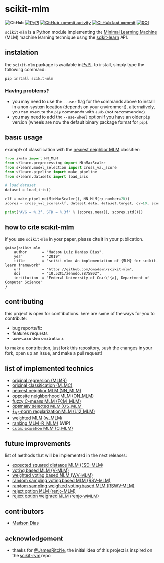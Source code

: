 # scikit-mlm

![GitHub](https://img.shields.io/github/license/omadson/scikit-mlm.svg)
[![PyPI](https://img.shields.io/pypi/v/scikit-mlm.svg)](http://pypi.org/project/scikit-mlm/)
[![GitHub commit activity](https://img.shields.io/github/commit-activity/w/omadson/scikit-mlm.svg)](https://github.com/omadson/scikit-mlm/pulse)
[![GitHub last commit](https://img.shields.io/github/last-commit/omadson/scikit-mlm.svg)](https://github.com/omadson/scikit-mlm/commit/master)
[![DOI](https://zenodo.org/badge/DOI/10.5281/zenodo.2875802.svg)](https://doi.org/10.5281/zenodo.2875802)



`scikit-mlm` is a Python module implementing the [Minimal Learning Machine][1] (MLM) machine learning technique using the [scikit-learn][2] API.

## instalation
the `scikit-mlm` package is available in [PyPI](https://pypi.org/project/scikit-mlm/). to install, simply type the following command:
```
pip install scikit-mlm
```

### Having problems?

 - you may need to use the `--user` flag for the commands above to install in a non-system location (depends on your environment). alternatively, you can execute the `pip` commands with `sudo` (not recommended).
 - you may need to add the `--use-wheel` option if you have an older `pip` version (wheels are now the default binary package format for `pip`).


## basic usage
example of classification with the [nearest neighbor MLM](https://link.springer.com/article/10.1007%2Fs11063-017-9587-5#Sec9) classifier:
```Python
from skmlm import NN_MLM
from sklearn.preprocessing import MinMaxScaler
from sklearn.model_selection import cross_val_score
from sklearn.pipeline import make_pipeline
from sklearn.datasets import load_iris

# load dataset
dataset = load_iris()

clf = make_pipeline(MinMaxScaler(), NN_MLM(rp_number=20))
scores = cross_val_score(clf, dataset.data, dataset.target, cv=10, scoring='accuracy')

print('AVG = %.3f, STD = %.3f' % (scores.mean(), scores.std()))
```

## how to cite scikit-mlm
if you use `scikit-mlm` in your paper, please cite it in your publication.
```
@misc{scikit-mlm,
    author       = "Madson Luiz Dantas Dias",
    year         = "2019",
    title        = "scikit-mlm: An implementation of {MLM} for scikit-learn framework",
    url          = "https://github.com/omadson/scikit-mlm",
    doi          = "10.5281/zenodo.2875802",
    institution  = "Federal University of Cear\'{a}, Department of Computer Science" 
}
```

## contributing

this project is open for contributions. here are some of the ways for you to contribute:
 - bug reports/fix
 - features requests
 - use-case demonstrations

to make a contribution, just fork this repository, push the changes in your fork, open up an issue, and make a pull request!

## list of implemented technics
 - [original regression (MLMR)](https://doi.org/10.1016/j.neucom.2014.11.073)
 - [original classification (MLMC)](https://doi.org/10.1016/j.neucom.2014.11.073)
 - [nearest neighbor MLM (NN_MLM)](https://link.springer.com/article/10.1007%2Fs11063-017-9587-5#Sec9)
 - [opposite neighborhood MLM (ON_MLM)](https://www.elen.ucl.ac.be/Proceedings/esann/esannpdf/es2018-198.pdf)
 - [fuzzy C-means MLM (FCM_MLM)](https://doi.org/10.1007/978-3-319-95312-0_34)
 - [optimally selected MLM (OS_MLM)](https://doi.org/10.1007/978-3-030-03493-1_70)
 - [&ell;<sub>1/2</sub>-norm regularization MLM (L12_MLM)](https://doi.org/10.1109/BRACIS.2018.00043)
 - [weighted MLM (w_MLM)](https://doi.org/10.1007/978-3-319-26532-2_61)
 - [ranking MLM (R_MLM)](https://doi.org/10.1109/BRACIS.2015.39) (WIP)
 - [cubic equation MLM (C_MLM)](https://link.springer.com/article/10.1007%2Fs11063-017-9587-5#Sec10)



## future improvements

list of methods that will be implemented in the next releases:
 - [expected squared distance MLM (ESD-MLM)](https://doi.org/10.1007/978-3-319-26532-2_62)
 - [voting based MLM (V-MLM)](https://link.springer.com/article/10.1007%2Fs11063-017-9587-5#Sec11)
 - [weighted voting based MLM (WV-MLM)](https://link.springer.com/article/10.1007%2Fs11063-017-9587-5#Sec11)
 - [random sampling voting based MLM (RSV-MLM)](https://link.springer.com/article/10.1007%2Fs11063-017-9587-5#Sec11)
 - [random sampling weighted voting based MLM (RSWV-MLM)](https://link.springer.com/article/10.1007%2Fs11063-017-9587-5#Sec11)
 - [reject option MLM (renjo-MLM)](https://doi.org/10.1109/BRACIS.2016.078)
 - [reject option weighted MLM (renjo-wMLM)](https://doi.org/10.1109/BRACIS.2016.078)
 

<!-- #### regression
 - [ ] [regularized M-FOCUSS MLM (RMF_MLM)]() -->

<!-- ### speed up
### missing values
### ensemble 
### reject option
### ranking -->

## contributors
 - [Madson Dias](https://github.com/omadson)

## acknowledgement
 - thanks for [@JamesRitchie](https://github.com/JamesRitchie), the initial idea of this project is inspired on the [scikit-rvm](https://github.com/JamesRitchie/scikit-rvm) repo


[1]: https://doi.org/10.1016/j.neucom.2014.11.073
[2]: http://scikit-learn.org/
[3]: https://doi.org/10.1007/s11063-017-9587-5#
